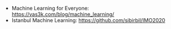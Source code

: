 - Machine Learning for Everyone: https://vas3k.com/blog/machine_learning/
- Istanbul Machine Learning: https://github.com/sibirbil/IMO2020

